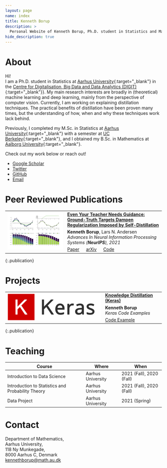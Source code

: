 ```yaml
---
layout: page
name: index
title: Kenneth Borup
description: >
  Personal Website of Kenneth Borup, Ph.D. student in Statistics and Machine Learning at Aarhus University.
hide_description: true
---
```


# About

Hi!    
I am a Ph.D. student in Statistics at [Aarhus University](https://au.dk){:target="_blank"} in the [Centre for Digitalisation, Big Data and Data Analytics (DIGIT)](https://digit.au.dk/){:target="_blank"}}.
My main research interests are broadly in (theoretical) machine learning and deep learning, mainly from the perspective of computer vision. Currently, I am working on explaining distillation techniques. The practical benefits of distillation have been proven many times, but the understanding of how, when and why these techniques work lack behind.

Previously, I completed my M.Sc. in Statistics at [Aarhus University](https://au.dk){:target="_blank"} with a semester at [UC Berkeley](https://www.berkeley.edu/){:target="_blank"}, and I obtained my B.Sc. in Mathematics at [Aalborg University](https://aau.dk){:target="_blank"}.

Check out my work below or reach out!


<div class="body-social">
    <ul>
		<li> <a href="https://scholar.google.co.uk/citations?hl=en&amp;user=KsFyMREAAAAJ&amp;view_op=list_works&amp;sortby=pubdate" title="Google Scholar" class="no-mark-external">
			<span class="icon-googlescholar"></span>
			<span class="sr-only">Google Scholar</span>
		</a> </li>
		<li> <a href="https://twitter.com/KennethBorup" title="Twitter" class="no-mark-external">
			<span class="icon-twitter"></span>
			<span class="sr-only">Twitter</span>
		</a> </li>
		<li> <a href="https://github.com/Kennethborup" title="GitHub" class="no-mark-external">
			<span class="icon-github"></span>
			<span class="sr-only">GitHub</span>
		</a> </li>
		<li> <a href="mailto:kenn%65thborup@m%61t%68.au.%64%6B" title="Email" class="no-mark-external">
			<span class="icon-mail"></span>
			<span class="sr-only">Email</span>
		</a></li>
	</ul>
</div>


# Peer Reviewed Publications

<table>
<tbody>
  <tr>
    <td rowspan=3><img class="pub_thumb" src="assets/publication_thumbnails/self_distill.png"></td>
    <td><a class="header" href="https://https://arxiv.org/abs/2102.13088" target="_blank"><b>Even Your Teacher Needs Guidance: Ground-Truth Targets Dampen Regularization Imposed by Self-Distillation</b></a></td>
  </tr>
  <tr>
    <td><b>Kenneth Borup</b>, Lars N. Andersen<br><i>Advances In Neural Information Processing Systems (<b>NeurIPS</b>), 2021</i></td>
  </tr>
  <tr>
    <td><a href="https://https://arxiv.org/abs/2102.13088" target="_blank">Paper</a>
	  &emsp;
	<a href="https://https://arxiv.org/abs/2102.13088" target="_blank">arXiv</a>
          &emsp;
	<a href="https://github.com/Kennethborup/self_distillation" target="_blank">Code</a>
    </td>
  </tr>
</tbody>
</table>
{:.publication}

# Projects
<table>
<tbody>
  <tr>
    <td rowspan=3><img class="pub_thumb" src="assets/project_thumbnails/keras_thumb.png"></td>
    <td><a class="header" href="https://keras.io/examples/vision/knowledge_distillation/" target="_blank"><b>Knowledge Distillation (Keras)</b></a></td>
  </tr>
  <tr>
    <td><b>Kenneth Borup</b><br><i>Keras Code Examples</i></td>
  </tr>
  <tr>
    <td>
       <a href="https://keras.io/examples/vision/knowledge_distillation/" target="_blank">Code Example</a>
    </td>
  </tr>
</tbody>
</table>
{:.publication}

# Teaching

| Course      						| Where	    		| When	    			|
| ----------------------------------------------------- | ---------------------	| -----------------------------	|
| Introduction to Data Science				| Aarhus University    	| 2021 (Fall), 2020 (Fall)	|
| Introduction to Statistics and Probability Theory	| Aarhus University    	| 2021 (Fall), 2020 (Fall)	|
| Data Project						| Aarhus University    	| 2021 (Spring)			|


# Contact
										  
Department of Mathematics,  
Aarhus University,  
118 Ny Munkegade,  
8000 Aarhus C, Denmark  
<a href='mailto&#58;kenn&#37;65thb&#111;r&#117;&#112;&#64;m%6&#49;t%&#54;8&#46;au&#46;%6&#52;%&#54;B'>ke&#110;&#110;ethboru&#112;&#64;mat&#104;&#46;au&#46;dk</a>
